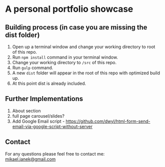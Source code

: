 # A personal portfolio showcase

## Building process (in case you are missing the dist folder)
1. Open up a terminal window and change your working directory to root of this repo.
2. Run `npm install` command in your terminal window.
3. Change your working directory to `/src` of this repo.
4. Run `gulp` command.
5. A new `dist` folder will appear in the root of this repo with optimized build up.
6. At this point dist is already included.

## Further Implementations
1. About section
2. full page carousel/slides?
6. Add Google Email script - https://github.com/dwyl/html-form-send-email-via-google-script-without-server

## Contact
For any questions please feel free to contact me:<br/>
<a href="mailto:mikael.janek@gmail.com">mikael.janek@gmail.com</a>
